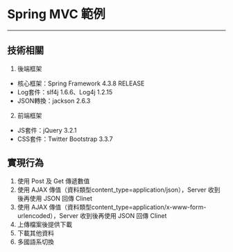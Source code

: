 # Spring MVC 範例
---

## 技術相關

1. 後端框架

* 核心框架：Spring Framework 4.3.8 RELEASE
* Log套件：slf4j 1.6.6、Log4j 1.2.15
* JSON轉換：jackson 2.6.3

2. 前端框架

* JS套件：jQuery 3.2.1
* CSS套件：Twitter Bootstrap 3.3.7

## 實現行為

1. 使用 Post 及 Get 傳遞數值
2. 使用 AJAX 傳值（資料類型content_type=application/json），Server 收到後再使用 JSON 回傳 Clinet
3. 使用 AJAX 傳值（資料類型content_type=application/x-www-form-urlencoded），Server 收到後再使用 JSON 回傳 Clinet
4. 上傳檔案後提供下載
5. 下載其他資料
6. 多國語系切換
